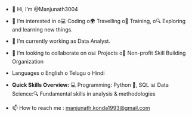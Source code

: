 - 👋 Hi, I’m @Manjunath3004
- 👀 I’m interested in
    o💻 Coding
    o🌍 Travelling
    o🚀 Training,
    o🔍 Exploring and learning new things.
- 🌱 I’m currently working as Data Analyst.
- 💞️ I’m looking to collaborate on
    o📊 Projects
    o🚁 Non-profit Skill Building Organization
-  Languages
    o English
    o Telugu
    o Hindi
-  **Quick Skills Overview:**
    💻 Programming: Python 🐍,  SQL
    📊 Data Science:🔍 Fundamental skills in analysis & methodologies

- 📫 How to reach me : manjunath.konda1993@gmail.com
